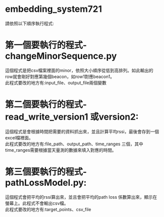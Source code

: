 # embedding_system721
請依照以下順序執行程式:  
# 第一個要執行的程式-changeMinorSequence.py  
  這個程式是把csv檔案裡面的minor，依照大小順序從低到高排列。如此輸出的row就會剛好對應第幾個beacon，如row1對應beacon1。  
  此程式要改的地方有:input_file、output_file兩個變數  
# 第二個要執行的程式-read_write_version1 或version2:  
  這個程式是會根據時間把需要的資料抓出來，並且計算平均rssi，最後會存到一個excel檔裡面。  
  此程式要改的地方有:file_path、output_path、time_ranges 三個，其中time_ranges需要根據當天量測的數據來填入對應的時間。  
# 第三個要執行的程式-pathLossModel.py:  
  這個程式會把平均的rssi算出來，並且會把平均的path loss 係數算出來，顯示在螢幕上。此程式不會輸出csv檔。  
  此程式要改的地方有:target_points、csv_file
